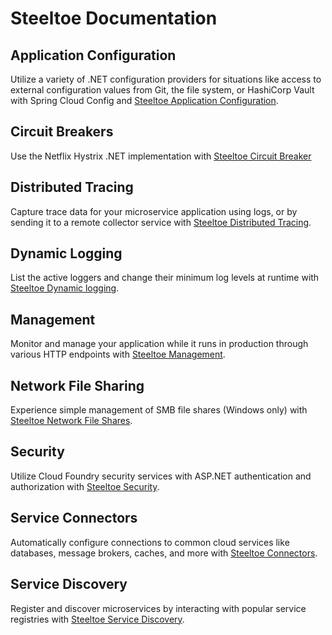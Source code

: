 # Steeltoe Documentation

## Application Configuration

Utilize a variety of .NET configuration providers for situations like access to external configuration values from Git, the file system, or HashiCorp Vault with Spring Cloud Config and [Steeltoe Application Configuration](../configuration/index.md).

## Circuit Breakers

Use the Netflix Hystrix .NET implementation with [Steeltoe Circuit Breaker](../circuitbreaker/index.md)

## Distributed Tracing

Capture trace data for your microservice application using logs, or by sending it to a remote collector service with [Steeltoe Distributed Tracing](../tracing/index.md).

## Dynamic Logging

List the active loggers and change their minimum log levels at runtime with [Steeltoe Dynamic logging](../logging/index.md).

## Management

Monitor and manage your application while it runs in production through various HTTP endpoints with [Steeltoe Management](../management/index.md).

## Network File Sharing

Experience simple management of SMB file shares (Windows only) with [Steeltoe Network File Shares](../fileshares/index.md).

## Security

Utilize Cloud Foundry security services with ASP.NET authentication and authorization with [Steeltoe Security](../security/index.md).

## Service Connectors

Automatically configure connections to common cloud services like databases, message brokers, caches, and more with [Steeltoe Connectors](../connectors/index.md).

## Service Discovery

Register and discover microservices by interacting with popular service registries with [Steeltoe Service Discovery](../discovery/index.md).
